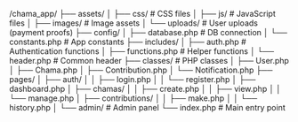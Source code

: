 /chama_app/
├── assets/
│   ├── css/          # CSS files
│   ├── js/           # JavaScript files
│   ├── images/       # Image assets
│   └── uploads/      # User uploads (payment proofs)
├── config/
│   ├── database.php  # DB connection
│   └── constants.php # App constants
├── includes/
│   ├── auth.php      # Authentication functions
│   ├── functions.php # Helper functions
│   └── header.php    # Common header
├── classes/          # PHP classes
│   ├── User.php
│   ├── Chama.php
│   ├── Contribution.php
│   └── Notification.php
├── pages/
│   ├── auth/
│   │   ├── login.php
│   │   └── register.php
│   ├── dashboard.php
│   ├── chamas/
│   │   ├── create.php
│   │   ├── view.php
│   │   └── manage.php
│   ├── contributions/
│   │   ├── make.php
│   │   └── history.php
│   └── admin/        # Admin panel
└── index.php         # Main entry point